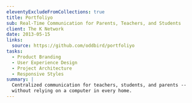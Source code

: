 ```yaml
---
eleventyExcludeFromCollections: true
title: Portfoliyo
sub: Real-Time Communication for Parents, Teachers, and Students
client: The K Network
date: 2013-05-15
links:
  source: https://github.com/oddbird/portfoliyo
tasks:
  - Product Branding
  - User Experience Design
  - Project Architecture
  - Responsive Styles
summary: |
  Centralized communication for teachers, students, and parents --
  without relying on a computer in every home.
---
```


